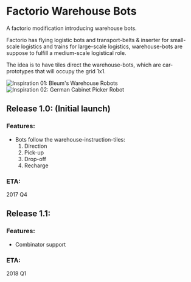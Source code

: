 # Factorio Warehouse Bots
A factorio modification introducing warehouse bots.

Factorio has flying logistic bots and transport-belts & inserter for small-scale logistics and trains for large-scale logistics, warehouse-bots are suppose to fulfill a medium-scale logistical role.

The idea is to have tiles direct the warehouse-bots, which are car-prototypes that will occupy the grid 1x1. 

![Inspiration 01: Bleum's Warehouse Robots](http://www.bleum.com/wp-content/uploads/2016/07/robot-warehouse-concept-1322x630.jpg)
![Inspiration 02: German Cabinet Picker Robot](https://spectrum.ieee.org/image/Mjc2NTU4Mw.jpeg)

## Release 1.0: (Initial launch)
### Features:
- Bots follow the warehouse-instruction-tiles:
  1) Direction
  2) Pick-up
  3) Drop-off
  4) Recharge

### ETA:
2017 Q4

## Release 1.1: 
### Features:
- Combinator support

### ETA:
2018 Q1
